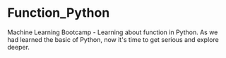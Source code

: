 # Function_Python
Machine Learning Bootcamp - Learning about function in Python.
As we had learned the basic of Python, now it's time to get serious and explore deeper.
